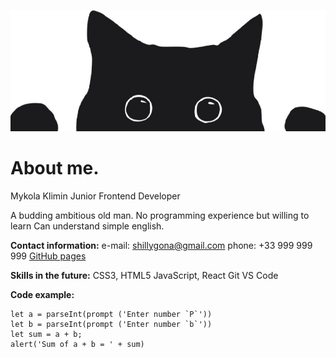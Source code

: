![User_avatar](./img/Avatar_CV.jpg)
# About me.
Mykola Klimin
Junior Frontend Developer

A budding ambitious old man.
No programming experience but willing to learn
Can understand simple english.

**Contact information:**
e-mail: shillygona@gmail.com
phone:  +33 999 999 999
[GitHub pages](https://nikitikitavy.github.io/rsschool-cv/cv)

**Skills in the future:**
CSS3, HTML5
JavaScript, React
Git
VS Code

**Code example:**
```
let a = parseInt(prompt ('Enter number `Р`'))
let b = parseInt(prompt ('Enter number `b`'))
let sum = a + b;
alert('Sum of a + b = ' + sum) 
```
